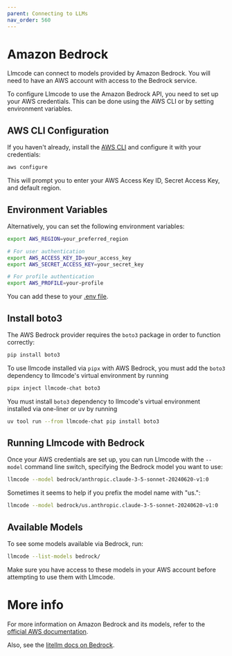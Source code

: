 ```yaml
---
parent: Connecting to LLMs
nav_order: 560
---
```


# Amazon Bedrock

Llmcode can connect to models provided by Amazon Bedrock.
You will need to have an AWS account with access to the Bedrock service.

To configure Llmcode to use the Amazon Bedrock API, you need to set up your AWS credentials.
This can be done using the AWS CLI or by setting environment variables.

## AWS CLI Configuration

If you haven't already, install the [AWS CLI](https://aws.amazon.com/cli/) and configure it with your credentials:

```bash
aws configure
```

This will prompt you to enter your AWS Access Key ID, Secret Access Key, and default region.

## Environment Variables

Alternatively, you can set the following environment variables:

```bash
export AWS_REGION=your_preferred_region

# For user authentication
export AWS_ACCESS_KEY_ID=your_access_key
export AWS_SECRET_ACCESS_KEY=your_secret_key

# For profile authentication
export AWS_PROFILE=your-profile
```

You can add these to your 
[.env file](/docs/config/dotenv.html).

## Install boto3

The AWS Bedrock provider requires the `boto3` package in order to function correctly:

```bash
pip install boto3
```

To use llmcode installed via `pipx` with AWS Bedrock, you must add the `boto3` dependency to llmcode's virtual environment by running

```bash
pipx inject llmcode-chat boto3
```

You must install `boto3` dependency to llmcode's virtual environment installed via one-liner or uv by running

```bash
uv tool run --from llmcode-chat pip install boto3
```


## Running Llmcode with Bedrock

Once your AWS credentials are set up, you can run Llmcode with the `--model` command line switch, specifying the Bedrock model you want to use:

```bash
llmcode --model bedrock/anthropic.claude-3-5-sonnet-20240620-v1:0
```

Sometimes it seems to help if you prefix the model name with "us.":

```bash
llmcode --model bedrock/us.anthropic.claude-3-5-sonnet-20240620-v1:0
```


## Available Models

To see some models available via Bedrock, run:

```bash
llmcode --list-models bedrock/
```

Make sure you have access to these models in your AWS account before attempting to use them with Llmcode.

# More info

For more information on Amazon Bedrock and its models, refer to the [official AWS documentation](https://docs.aws.amazon.com/bedrock/latest/userguide/what-is-bedrock.html).

Also, see the 
[litellm docs on Bedrock](https://litellm.vercel.app/docs/providers/bedrock).
